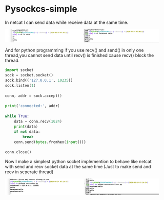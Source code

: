 # Pysockcs-simple

In netcat I can send data while receive data at the same time.

![](pysock.png)

And for python programming if you use recv() and send() in only one thread,you cannot send data until recv() is finished cause recv() block the thread.

```python
import socket
sock = socket.socket()
sock.bind(('127.0.0.1', 10235))
sock.listen(1)

conn, addr = sock.accept()

print('connected:', addr)

while True:
    data = conn.recv(1024)
    print(data)
    if not data:
        break
    conn.send(bytes.fromhex(input()))

conn.close()

```



Now I make a simplest python socket implemention to behave like netcat with send and recv socket data at the same time (Just to make send and recv in seperate thread)

![](pysock2.png)

